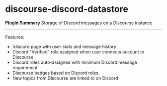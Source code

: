 # **discourse-discord-datastore**

**Plugin Summary**
Storage of Discord messages on a Discourse instance 

---

Features:
- /discord page with user stats and message history 
- Discord "Verified" role assigned when user connects account to Discourse 
- Discord roles auto-assigned with minimum Discord message requirement
- Discourse badges based on Discord roles
- New topics from Discourse are linked to on Discord
